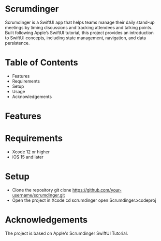 # Scrumdinger

Scrumdinger is a SwiftUI app that helps teams manage their daily stand-up meetings by timing discussions and tracking attendees and talking points. 
Built following Apple’s SwiftUI tutorial, this project provides an introduction to SwiftUI concepts, including state management, navigation, and data persistence.

# Table of Contents
- Features
- Requirements
- Setup
- Usage
- Acknowledgements

# Features

# Requirements
- Xcode 12 or higher
- iOS 15 and later

# Setup
- Clone the repository
      git clone https://github.com/your-username/scrumdinger.git
- Open the project in Xcode
      cd scrumdinger
      open Scrumdinger.xcodeproj

# Acknowledgements
The project is based on Apple's Scrumdinger SwiftUI Tutorial.
